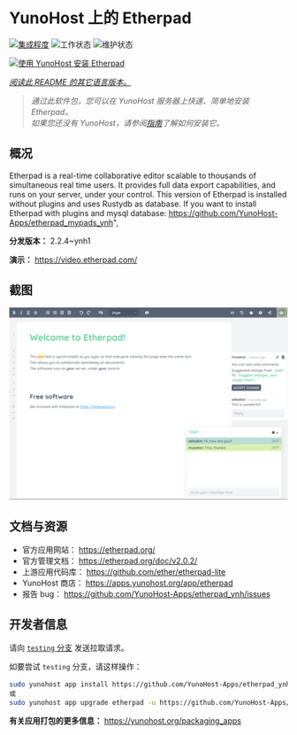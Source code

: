 <!--
注意：此 README 由 <https://github.com/YunoHost/apps/tree/master/tools/readme_generator> 自动生成
请勿手动编辑。
-->

# YunoHost 上的 Etherpad

[![集成程度](https://dash.yunohost.org/integration/etherpad.svg)](https://ci-apps.yunohost.org/ci/apps/etherpad/) ![工作状态](https://ci-apps.yunohost.org/ci/badges/etherpad.status.svg) ![维护状态](https://ci-apps.yunohost.org/ci/badges/etherpad.maintain.svg)

[![使用 YunoHost 安装 Etherpad](https://install-app.yunohost.org/install-with-yunohost.svg)](https://install-app.yunohost.org/?app=etherpad)

*[阅读此 README 的其它语言版本。](./ALL_README.md)*

> *通过此软件包，您可以在 YunoHost 服务器上快速、简单地安装 Etherpad。*  
> *如果您还没有 YunoHost，请参阅[指南](https://yunohost.org/install)了解如何安装它。*

## 概况

Etherpad is a real-time collaborative editor scalable to thousands of simultaneous real time users. It provides full data export capabilities, and runs on your server, under your control.
This version of Etherpad is installed without plugins and uses Rustydb as database.
If you want to install Etherpad with plugins and mysql database: https://github.com/YunoHost-Apps/etherpad_mypads_ynh",


**分发版本：** 2.2.4~ynh1

**演示：** <https://video.etherpad.com/>

## 截图

![Etherpad 的截图](./doc/screenshots/screenshot.png)

## 文档与资源

- 官方应用网站： <https://etherpad.org/>
- 官方管理文档： <https://etherpad.org/doc/v2.0.2/>
- 上游应用代码库： <https://github.com/ether/etherpad-lite>
- YunoHost 商店： <https://apps.yunohost.org/app/etherpad>
- 报告 bug： <https://github.com/YunoHost-Apps/etherpad_ynh/issues>

## 开发者信息

请向 [`testing` 分支](https://github.com/YunoHost-Apps/etherpad_ynh/tree/testing) 发送拉取请求。

如要尝试 `testing` 分支，请这样操作：

```bash
sudo yunohost app install https://github.com/YunoHost-Apps/etherpad_ynh/tree/testing --debug
或
sudo yunohost app upgrade etherpad -u https://github.com/YunoHost-Apps/etherpad_ynh/tree/testing --debug
```

**有关应用打包的更多信息：** <https://yunohost.org/packaging_apps>
